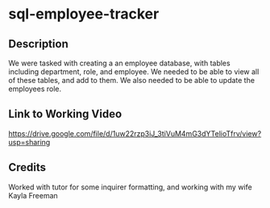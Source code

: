 # sql-employee-tracker

## Description 
We were tasked with creating a an employee database, with tables including department, role, and employee. We needed to be able to view all of these tables, and add to them. We also needed to be able to update the employees role.

## Link to Working Video
https://drive.google.com/file/d/1uw22rzp3iJ_3tiVuM4mG3dYTelioTfrv/view?usp=sharing


## Credits
Worked with tutor for some inquirer formatting, and working with my wife Kayla Freeman